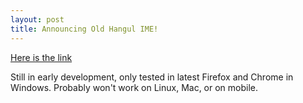 ```yaml
---
layout: post
title: Announcing Old Hangul IME!
---
```


[Here is the link](https://mujjingun.github.io/oko.html)

Still in early development, only tested in latest Firefox and Chrome in Windows. Probably won't work on Linux, Mac, or on mobile.
